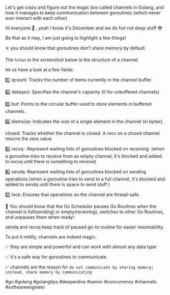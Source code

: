Let's get crazy and figure out the magic box called channels in Golang, and how it manages to keep communication between goroutines (which never ever interact with each other)


Hi everyone 🤗 , yeah I know it's December and we do fun not deep stuff 😎 


Be that as it may, I am just going to highlight a few things!


✳️ you should know that goroutines don’t share memory by default.


The `hchan` in the screenshot below is the structure of a channel.


let us have a look at a few fields:


1️⃣ qcount: Tracks the number of items currently in the channel buffer.


2️⃣ dataqsiz: Specifies the channel's capacity (0 for unbuffered channels).


3️⃣ buf: Points to the circular buffer used to store elements in buffered channels.


4️⃣ elemsize: Indicates the size of a single element in the channel (in bytes).

closed: Tracks whether the channel is closed. A recv on a closed channel returns the zero value.


5️⃣ recvq : Represent waiting lists of goroutines blocked on receiving. (when a goroutine tries to receive from an empty channel, it's blocked and added to  recvq until there is something to receive)


6️⃣ sendq: Represent waiting lists of goroutines blocked on sending operations.(when a goroutine tries to send to a full channel, it's blocked and added to sendq until there is space to send stuff )


7️⃣ lock: Ensures that operations on the channel are thread-safe.


🔆 You should know that the Go Scheduler pauses Go Routines when the channel is full(sending) or empty(receiving), switches to other Go Routines, and unpauses them when ready!


sendq and recvq keep track of paused go-to routine for easier resumability.


To put it mildly, channels are indeed magic:


✅ they are simple and powerful and can work with almost any data type

✅ it's a safe way for goroutines to communicate.

✅ channels are the reason for `do not communicate by sharing memory; instead, share memory by communicating`

#go #golang #golangtips #deeperdive #senior #concurrency #channels #softwareengineer
